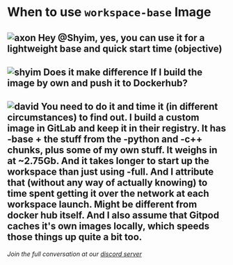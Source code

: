 # When to use `workspace-base` Image

![axon](https://cdn.discordapp.com/avatars/465353539363930123/946f04e6812a3f0b3494fccf499d2d45.webp?size=20) Hey @Shyim, yes, you can use it for a lightweight base and quick start time (objective)
----
![shyim](https://cdn.discordapp.com/avatars/186129546574168065/65bafe1ccfb009894eb69f2ec7068e27.webp?size=20) Does it make difference If I build the image by own and push it to Dockerhub?
----
![david](https://cdn.discordapp.com/avatars/776846008898158672/089f12fc50c4407b96d633f9f0a66163.webp?size=20) You need to do it and time it (in different circumstances) to find out.  I build a custom image in GitLab and keep it in their registry.  It has -base + the stuff from the -python and -c++ chunks, plus some of my own stuff.  It weighs in at ~2.75Gb.  And it takes longer to start up the workspace than just using -full.  And I attribute that (without any way of actually knowing) to time spent getting it over the network at each workspace launch.  Might be different from docker hub itself.  And I also assume that Gitpod caches it's own images locally, which speeds those things up quite a bit too.
----

_Join the full conversation at our [discord server](https://discord.com/channels/816244985187008514/1029362199883419711)_
